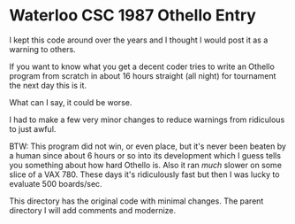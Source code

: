 # Waterloo CSC 1987 Othello Entry

I kept this code around over the years and I thought I would post it as a warning to others.

If you want to know what you get a decent coder tries to write an Othello program from scratch in about 16 hours straight (all night)
for tournament the next day this is it.  

What can I say, it could be worse.

I had to make a few very minor changes to reduce warnings from ridiculous to just awful.

BTW: This program did not win, or even place, but it's never been beaten by a human since about 6 hours or so into its development which I guess tells you something about how hard Othello is.  Also it ran *much* slower on some slice of a VAX 780.  These days it's ridiculously fast but then I was lucky to evaluate 500 boards/sec.

This directory has the original code with minimal changes.  The parent directory I will add comments and modernize.
